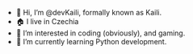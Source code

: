 - 👋 Hi, I’m @devKaili, formally known as Kaili.
- 🏠 I live in Czechia
- 👀 I’m interested in coding (obviously), and gaming.
- 🌱 I’m currently learning Python development.
